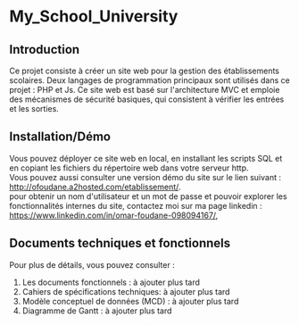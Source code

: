 # My_School_University

## Introduction
Ce projet consiste à créer un site web pour la gestion des établissements scolaires. Deux langages de programmation principaux sont utilisés dans ce projet : PHP et Js. Ce site web est basé sur l'architecture MVC et emploie des mécanismes de sécurité basiques, qui consistent à vérifier les entrées et les sorties.

## Installation/Démo
Vous pouvez déployer ce site web en local, en installant les scripts SQL et en copiant les fichiers du répertoire web dans votre serveur http. </br>
Vous pouvez aussi consulter une version démo du site sur le lien suivant : http://ofoudane.a2hosted.com/etablissement/. </br>
pour obtenir un nom d'utilisateur et un mot de passe et pouvoir explorer les fonctionnalités internes du site, contactez moi sur ma page linkedin : https://www.linkedin.com/in/omar-foudane-098094167/, 

## Documents techniques et fonctionnels
Pour plus de détails, vous pouvez consulter :
1. Les documents fonctionnels : à ajouter plus tard
2. Cahiers de spécifications techniques: à ajouter plus tard
3. Modèle conceptuel de données (MCD) : à ajouter plus tard
4. Diagramme de Gantt : à ajouter plus tard
